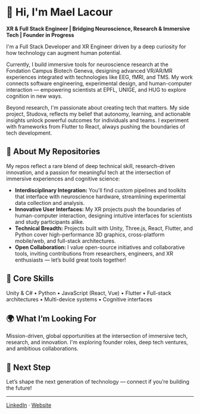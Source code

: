 # 👋 Hi, I'm Mael Lacour

**XR & Full Stack Engineer | Bridging Neuroscience, Research & Immersive Tech | Founder in Progress**

I'm a Full Stack Developer and XR Engineer driven by a deep curiosity for how technology can augment human potential.

Currently, I build immersive tools for neuroscience research at the Fondation Campus Biotech Geneva, designing advanced VR/AR/MR experiences integrated with technologies like EEG, fMRI, and TMS. My work connects software engineering, experimental design, and human-computer interaction — empowering scientists at EPFL, UNIGE, and HUG to explore cognition in new ways.

Beyond research, I'm passionate about creating tech that matters. My side project, Studova, reflects my belief that autonomy, learning, and actionable insights unlock powerful outcomes for individuals and teams. I experiment with frameworks from Flutter to React, always pushing the boundaries of tech development.

## 🔎 About My Repositories

My repos reflect a rare blend of deep technical skill, research-driven innovation, and a passion for meaningful tech at the intersection of immersive experiences and cognitive science:

- **Interdisciplinary Integration:** You'll find custom pipelines and toolkits that interface with neuroscience hardware, streamlining experimental data collection and analysis.
- **Innovative User Interfaces:** My XR projects push the boundaries of human-computer interaction, designing intuitive interfaces for scientists and study participants alike.
- **Technical Breadth:** Projects built with Unity, Three.js, React, Flutter, and Python cover high-performance 3D graphics, cross-platform mobile/web, and full-stack architectures.
- **Open Collaboration:** I value open-source initiatives and collaborative tools, inviting contributions from researchers, engineers, and XR enthusiasts — let’s build great tools together!

## 🔧 Core Skills

Unity & C# • Python • JavaScript (React, Vue) • Flutter • Full-stack architectures • Multi-device systems • Cognitive interfaces

## 🌍 What I’m Looking For

Mission-driven, global opportunities at the intersection of immersive tech, research, and innovation. I'm exploring founder roles, deep tech ventures, and ambitious collaborations.

## 🚀 Next Step

Let’s shape the next generation of technology — connect if you’re building the future!

---

[LinkedIn](https://www.linkedin.com/in/mael-lacour/) · [Website](https://maellacour.com)
